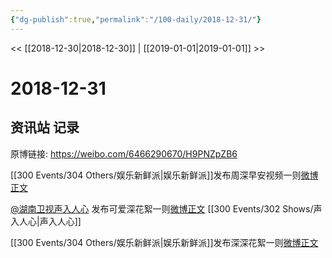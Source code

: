 ```yaml
---
{"dg-publish":true,"permalink":"/100-daily/2018-12-31/"}
---
```



<< [[2018-12-30\|2018-12-30]] | [[2019-01-01\|2019-01-01]] >>

# 2018-12-31

## 资讯站 记录

原博链接: https://weibo.com/6466290670/H9PNZpZB6

[[300 Events/304 Others/娱乐新鲜派\|娱乐新鲜派]]发布周深早安视频一则[微博正文](https://weibo.com/detail/4323247203762438)

[@湖南卫视声入人心](https://weibo.com/n/%E6%B9%96%E5%8D%97%E5%8D%AB%E8%A7%86%E5%A3%B0%E5%85%A5%E4%BA%BA%E5%BF%83) 发布可爱深花絮一则[微博正文](https://weibo.com/detail/4323289713702881) [[300 Events/302 Shows/声入人心\|声入人心]]

[[300 Events/304 Others/娱乐新鲜派\|娱乐新鲜派]]发布深深花絮一则[微博正文](https://weibo.com/detail/4323432642924657)
